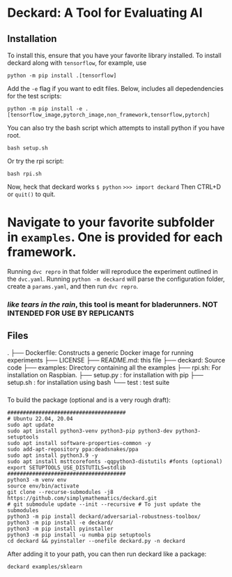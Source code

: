 

# Deckard: A Tool for Evaluating AI

## Installation

To install this, ensure that you have your favorite library installed. To install deckard along with `tensorflow`, for example, use
```
python -m pip install .[tensorflow]
```
Add the `-e` flag if you want to edit files. Below, includes all depedendencies for the test scripts:
```
python -m pip install -e .[tensorflow_image,pytorch_image,non_framework,tensorflow,pytorch]
```
You can also try the bash script which attempts to install python if you have root.
```
bash setup.sh
```
Or try the rpi script:
```
bash rpi.sh
```
Now, heck that deckard works
```$ python```
```>>> import deckard```
Then CTRL+D or `quit()` to quit.
# Navigate to your favorite subfolder in `examples`. One is provided for each framework.
Running `dvc repro` in that folder will reproduce the experiment outlined in the `dvc.yaml`. Running `python -m deckard` will parse the configuration folder, create a `params.yaml`, and then run `dvc repro`.
### _like tears in the rain_, this tool is meant for bladerunners. NOT INTENDED FOR USE BY REPLICANTS

## Files

.
├── Dockerfile: Constructs a generic Docker image for running experiments
├── LICENSE
├── README.md: this file
├── deckard: Source code
├── examples: Directory containing all the examples
├── rpi.sh: For installation on Raspbian.
├── setup.py : for installation with pip
├── setup.sh : for installation using bash
└── test : test suite


###

To build the package (optional and is a very rough draft):

```
######################################
# Ubuntu 22.04, 20.04
sudo apt update
sudo apt install python3-venv python3-pip python3-dev python3-setuptools
sudo apt install software-properties-common -y
sudo add-apt-repository ppa:deadsnakes/ppa
sudo apt install python3.9 -y
sudo apt install msttcorefonts -qqpython3-distutils #fonts (optional)
export SETUPTOOLS_USE_DISTUTILS=stdlib
######################################
python3 -m venv env
source env/bin/activate
git clone --recurse-submodules -j8 https://github.com/simplymathematics/deckard.git
# git submodule update --init --recursive # To just update the submodules
python3 -m pip install deckard/adversarial-robustness-toolbox/
python3 -m pip install -e deckard/
python3 -m pip install pyinstaller
python3 -m pip install -u numba pip setuptools
cd deckard && pyinstaller --onefile deckard.py -n deckard
```

After adding it to your path, you can then run deckard like a package:

```
deckard examples/sklearn
```
